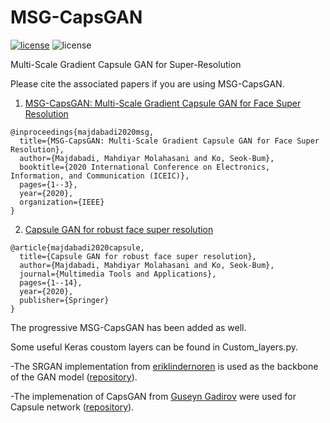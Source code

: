 # MSG-CapsGAN
[![license](https://img.shields.io/github/license/mashape/apistatus.svg?style=flat-square)](https://github.com/armiro/COVID-CXNet/blob/master/LICENSE)
![license](https://img.shields.io/badge/development-100%25-yellow?style=flat-square)

Multi-Scale Gradient Capsule GAN for Super-Resolution

Please cite the associated papers if you are using MSG-CapsGAN.

1. [MSG-CapsGAN: Multi-Scale Gradient Capsule GAN for Face Super Resolution](https://ieeexplore.ieee.org/abstract/document/9051244)
```
@inproceedings{majdabadi2020msg,
  title={MSG-CapsGAN: Multi-Scale Gradient Capsule GAN for Face Super Resolution},
  author={Majdabadi, Mahdiyar Molahasani and Ko, Seok-Bum},
  booktitle={2020 International Conference on Electronics, Information, and Communication (ICEIC)},
  pages={1--3},
  year={2020},
  organization={IEEE}
}
```
2. [Capsule GAN for robust face super resolution](https://link.springer.com/article/10.1007/s11042-020-09489-y)
```
@article{majdabadi2020capsule,
  title={Capsule GAN for robust face super resolution},
  author={Majdabadi, Mahdiyar Molahasani and Ko, Seok-Bum},
  journal={Multimedia Tools and Applications},
  pages={1--14},
  year={2020},
  publisher={Springer}
}
```
The progressive MSG-CapsGAN has been added as well.

Some useful Keras coustom layers can be found in Custom_layers.py.


-The SRGAN implementation from [eriklindernoren](https://github.com/eriklindernoren/Keras-GAN/commits?author=eriklindernoren) is used as the backbone of the GAN model ([repository](https://github.com/eriklindernoren/Keras-GAN/tree/master/srgan)).

-The implemenation of CapsGAN from [Guseyn Gadirov](https://github.com/gusgad) were used for Capsule network ([repository](https://github.com/gusgad/capsule-GAN)).
